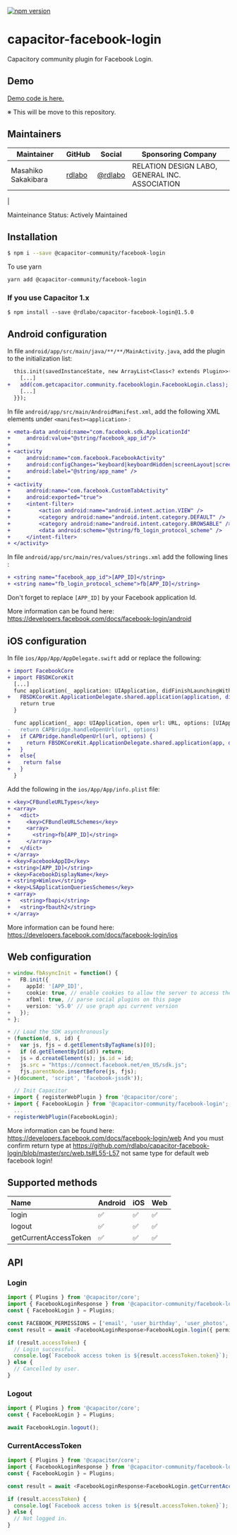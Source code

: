 [![npm version](https://badge.fury.io/js/%40capacitor-community%2Ffacebook-login.svg)](https://badge.fury.io/js/%40capacitor-community%2Ffacebook-login)

# capacitor-facebook-login
Capacitory community plugin for Facebook Login.

## Demo
[Demo code is here.](https://github.com/rdlabo-team/capacitor-facebook-login/tree/master/demo/angular)

※ This will be move to this repository.

## Maintainers

| Maintainer | GitHub  | Social | Sponsoring Company |
| --- | --- | --- | --- |
| Masahiko Sakakibara  | [rdlabo](https://github.com/rdlabo)  | [@rdlabo](https://twitter.com/rdlabo) | RELATION DESIGN LABO, GENERAL INC. ASSOCIATION
 |
 
Mainteinance Status: Actively Maintained

## Installation

```bash
$ npm i --save @capacitor-community/facebook-login
```

To use yarn

```bash
yarn add @capacitor-community/facebook-login
```

### If you use Capacitor 1.x
```
$ npm install --save @rdlabo/capacitor-facebook-login@1.5.0
```

## Android configuration

In file `android/app/src/main/java/**/**/MainActivity.java`, add the plugin to the initialization list:

```diff
  this.init(savedInstanceState, new ArrayList<Class<? extends Plugin>>() {{
    [...]
+   add(com.getcapacitor.community.facebooklogin.FacebookLogin.class);
    [...]
  }});
```

In file `android/app/src/main/AndroidManifest.xml`, add the following XML elements under `<manifest><application>` :

```diff
+ <meta-data android:name="com.facebook.sdk.ApplicationId"
+     android:value="@string/facebook_app_id"/>
+ 
+ <activity
+     android:name="com.facebook.FacebookActivity"
+     android:configChanges="keyboard|keyboardHidden|screenLayout|screenSize|orientation"
+     android:label="@string/app_name" />
+ 
+ <activity
+     android:name="com.facebook.CustomTabActivity"
+     android:exported="true">
+     <intent-filter>
+         <action android:name="android.intent.action.VIEW" />
+         <category android:name="android.intent.category.DEFAULT" />
+         <category android:name="android.intent.category.BROWSABLE" />
+         <data android:scheme="@string/fb_login_protocol_scheme" />
+     </intent-filter>
+ </activity>
```

In file `android/app/src/main/res/values/strings.xml` add the following lines :

```diff
+ <string name="facebook_app_id">[APP_ID]</string>
+ <string name="fb_login_protocol_scheme">fb[APP_ID]</string>
```

Don't forget to replace `[APP_ID]` by your Facebook application Id.

More information can be found here: https://developers.facebook.com/docs/facebook-login/android

## iOS configuration

In file `ios/App/App/AppDelegate.swift` add or replace the following:

```diff
+ import FacebookCore
+ import FBSDKCoreKit
  [...]
  func application(_ application: UIApplication, didFinishLaunchingWithOptions launchOptions: [UIApplication.LaunchOptionsKey: Any]?) -> Bool {
+   FBSDKCoreKit.ApplicationDelegate.shared.application(application, didFinishLaunchingWithOptions: launchOptions)
    return true
  }

  func application(_ app: UIApplication, open url: URL, options: [UIApplication.OpenURLOptionsKey : Any] = [:]) -> Bool {
-   return CAPBridge.handleOpenUrl(url, options)
+   if CAPBridge.handleOpenUrl(url, options) {
+     return FBSDKCoreKit.ApplicationDelegate.shared.application(app, open: url, options: options)
+   }
+   else{
+    return false
+   }
  }
```

Add the following in the `ios/App/App/info.plist` file:

```diff
+ <key>CFBundleURLTypes</key>
+ <array>
+   <dict>
+     <key>CFBundleURLSchemes</key>
+     <array>
+       <string>fb[APP_ID]</string>
+     </array>
+   </dict>
+ </array>
+ <key>FacebookAppID</key>
+ <string>[APP_ID]</string>
+ <key>FacebookDisplayName</key>
+ <string>Wimlov</string>
+ <key>LSApplicationQueriesSchemes</key>
+ <array>
+   <string>fbapi</string>
+   <string>fbauth2</string>
+ </array>
```

More information can be found here: https://developers.facebook.com/docs/facebook-login/ios

## Web configuration

```ts
+ window.fbAsyncInit = function() {
+   FB.init({
+     appId: '[APP_ID]',
+     cookie: true, // enable cookies to allow the server to access the session
+     xfbml: true, // parse social plugins on this page
+     version: 'v5.0' // use graph api current version
+   });
+ };

+ // Load the SDK asynchronously
+ (function(d, s, id) {
+   var js, fjs = d.getElementsByTagName(s)[0];
+   if (d.getElementById(id)) return;
+   js = d.createElement(s); js.id = id;
+   js.src = "https://connect.facebook.net/en_US/sdk.js";
+   fjs.parentNode.insertBefore(js, fjs);
+ }(document, 'script', 'facebook-jssdk'));
```

```ts
  // Init Capacitor
+ import { registerWebPlugin } from '@capacitor/core';
+ import { FacebookLogin } from '@capacitor-community/facebook-login';
  ...
+ registerWebPlugin(FacebookLogin);
```

More information can be found here: https://developers.facebook.com/docs/facebook-login/web
And you must confirm return type at https://github.com/rdlabo/capacitor-facebook-login/blob/master/src/web.ts#L55-L57
not same type for default web facebook login!


## Supported methods

| Name                  | Android | iOS | Web |
| :-------------------- | :------ | :-- | :-- |
| login                 | ✅      | ✅  | ✅ |
| logout                | ✅      | ✅  | ✅  |
| getCurrentAccessToken | ✅      | ✅  | ✅  |

## API

### Login

```ts
import { Plugins } from '@capacitor/core';
import { FacebookLoginResponse } from '@capacitor-community/facebook-login';
const { FacebookLogin } = Plugins;

const FACEBOOK_PERMISSIONS = ['email', 'user_birthday', 'user_photos', 'user_gender'];
const result = await <FacebookLoginResponse>FacebookLogin.login({ permissions: FACEBOOK_PERMISSIONS });

if (result.accessToken) {
  // Login successful.
  console.log(`Facebook access token is ${result.accessToken.token}`);
} else {
  // Cancelled by user.
}
```

### Logout

```ts
import { Plugins } from '@capacitor/core';
const { FacebookLogin } = Plugins;

await FacebookLogin.logout();
```

### CurrentAccessToken

```ts
import { Plugins } from '@capacitor/core';
import { FacebookLoginResponse } from '@capacitor-community/facebook-login';
const { FacebookLogin } = Plugins;

const result = await <FacebookLoginResponse>FacebookLogin.getCurrentAccessToken();

if (result.accessToken) {
  console.log(`Facebook access token is ${result.accessToken.token}`);
} else {
  // Not logged in.
}
```
